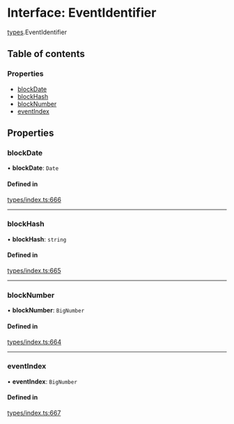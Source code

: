 # Interface: EventIdentifier

[types](../wiki/types).EventIdentifier

## Table of contents

### Properties

- [blockDate](../wiki/types.EventIdentifier#blockdate)
- [blockHash](../wiki/types.EventIdentifier#blockhash)
- [blockNumber](../wiki/types.EventIdentifier#blocknumber)
- [eventIndex](../wiki/types.EventIdentifier#eventindex)

## Properties

### blockDate

• **blockDate**: `Date`

#### Defined in

[types/index.ts:666](https://github.com/PolymathNetwork/polymesh-sdk/blob/c37bc05d/src/types/index.ts#L666)

___

### blockHash

• **blockHash**: `string`

#### Defined in

[types/index.ts:665](https://github.com/PolymathNetwork/polymesh-sdk/blob/c37bc05d/src/types/index.ts#L665)

___

### blockNumber

• **blockNumber**: `BigNumber`

#### Defined in

[types/index.ts:664](https://github.com/PolymathNetwork/polymesh-sdk/blob/c37bc05d/src/types/index.ts#L664)

___

### eventIndex

• **eventIndex**: `BigNumber`

#### Defined in

[types/index.ts:667](https://github.com/PolymathNetwork/polymesh-sdk/blob/c37bc05d/src/types/index.ts#L667)

